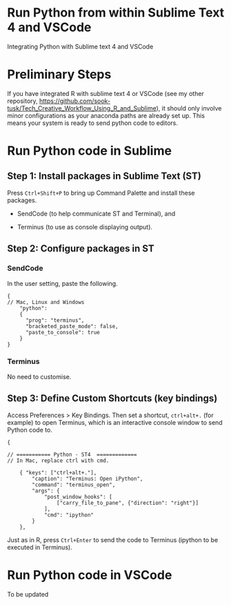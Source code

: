 # Run Python from within Sublime Text 4 and VSCode

Integrating Python with Sublime text 4 and VSCode

# Preliminary Steps
If you have integrated R with sublime text 4 or VSCode (see my other repository, https://github.com/sook-tusk/Tech_Creative_Workflow_Using_R_and_Sublime), it should only involve minor configurations as your anaconda paths are already set up. This means your system is ready to send python code to editors.


# Run Python code in Sublime

## Step 1: Install packages in Sublime Text (ST)
Press `Ctrl+Shift+P` to bring up Command Palette and install these packages.
- SendCode (to help communicate ST and Terminal), and

- Terminus (to use as console displaying output).

## Step 2: Configure packages in ST

### SendCode
In the user setting, paste the following.
```{json}
{
// Mac, Linux and Windows
    "python":
    {
      "prog": "terminus",
      "bracketed_paste_mode": false,
      "paste_to_console": true
    }
}
```
### Terminus
No need to customise.

## Step 3: Define Custom Shortcuts (key bindings)
Access Preferences > Key Bindings. Then set a shortcut, `ctrl+alt+.` (for example) to open Terminus, which is an interactive console window to send Python code to.
```{json}
{

// =========== Python - ST4  =============
// In Mac, replace ctrl with cmd.

    { "keys": ["ctrl+alt+."],
        "caption": "Terminus: Open iPython",
        "command": "terminus_open",
        "args": {
            "post_window_hooks": [
                ["carry_file_to_pane", {"direction": "right"}]
            ],
            "cmd": "ipython"
        }
    },
```

Just as in R, press `Ctrl+Enter` to send the code
to Terminus (ipython to be executed in Terminus).

# Run Python code in VSCode
To be updated